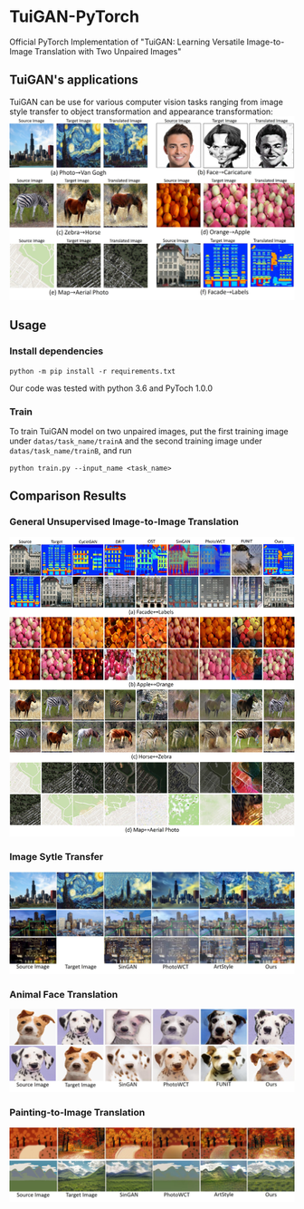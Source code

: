 # TuiGAN-PyTorch
Official PyTorch Implementation of "TuiGAN: Learning Versatile Image-to-Image Translation with Two Unpaired Images"

## TuiGAN's applications
TuiGAN can be use for various computer vision tasks ranging from image style transfer to object transformation and appearance transformation:
 ![](imgs/examples.jpg)

## Usage

### Install dependencies

```
python -m pip install -r requirements.txt
```

Our code was tested with python 3.6  and PyToch 1.0.0

###  Train
To train TuiGAN model on two unpaired images, put the first training image under `datas/task_name/trainA` and the second training image under `datas/task_name/trainB`, and run

```
python train.py --input_name <task_name>
```

##  Comparison Results

###  General Unsupervised Image-to-Image Translation
![](imgs/comparisons.jpg)
###  Image Sytle Transfer
![](imgs/style.jpg)
###  Animal Face Translation
![](imgs/dog.jpg)
###  Painting-to-Image Translation
![](imgs/trees.jpg)
